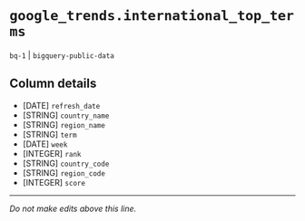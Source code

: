 # `google_trends.international_top_terms`
`bq-1` | `bigquery-public-data`

## Column details
* [DATE]      `refresh_date`
* [STRING]    `country_name`
* [STRING]    `region_name`
* [STRING]    `term`
* [DATE]      `week`
* [INTEGER]   `rank`
* [STRING]    `country_code`
* [STRING]    `region_code`
* [INTEGER]   `score`

-------------------------------------------------------------------------------
*Do not make edits above this line.*
